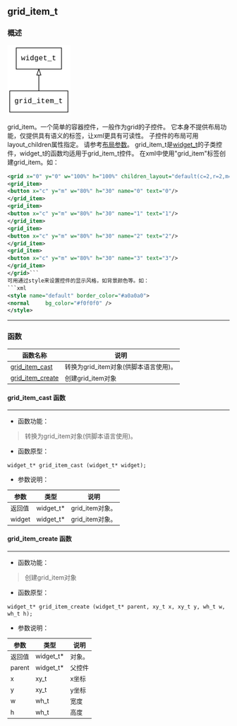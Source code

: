 ## grid\_item\_t
### 概述
![image](images/grid_item_t_0.png)

grid_item。一个简单的容器控件，一般作为grid的子控件。
它本身不提供布局功能，仅提供具有语义的标签，让xml更具有可读性。
子控件的布局可用layout\_children属性指定。
请参考[布局参数](https://github.com/zlgopen/awtk/blob/master/docs/layout.md)。
grid\_item\_t是[widget\_t](widget_t.md)的子类控件，widget\_t的函数均适用于grid\_item\_t控件。
在xml中使用"grid\_item"标签创建grid\_item。如：
```xml
<grid x="0" y="0" w="100%" h="100%" children_layout="default(c=2,r=2,m=5,s=5)">
<grid_item>
<button x="c" y="m" w="80%" h="30" name="0" text="0"/>
</grid_item>
<grid_item>
<button x="c" y="m" w="80%" h="30" name="1" text="1"/>
</grid_item>
<grid_item>
<button x="c" y="m" w="80%" h="30" name="2" text="2"/>
</grid_item>
<grid_item>
<button x="c" y="m" w="80%" h="30" name="3" text="3"/>
</grid_item>
</grid>```
可用通过style来设置控件的显示风格，如背景颜色等。如：
```xml
<style name="default" border_color="#a0a0a0">
<normal     bg_color="#f0f0f0" />
</style>
```

----------------------------------
### 函数
<p id="grid_item_t_methods">

| 函数名称 | 说明 | 
| -------- | ------------ | 
| <a href="#grid_item_t_grid_item_cast">grid\_item\_cast</a> | 转换为grid_item对象(供脚本语言使用)。 |
| <a href="#grid_item_t_grid_item_create">grid\_item\_create</a> | 创建grid_item对象 |
#### grid\_item\_cast 函数
-----------------------

* 函数功能：

> <p id="grid_item_t_grid_item_cast">转换为grid_item对象(供脚本语言使用)。


* 函数原型：

```
widget_t* grid_item_cast (widget_t* widget);
```

* 参数说明：

| 参数 | 类型 | 说明 |
| -------- | ----- | --------- |
| 返回值 | widget\_t* | grid\_item对象。 |
| widget | widget\_t* | grid\_item对象。 |
#### grid\_item\_create 函数
-----------------------

* 函数功能：

> <p id="grid_item_t_grid_item_create">创建grid_item对象


* 函数原型：

```
widget_t* grid_item_create (widget_t* parent, xy_t x, xy_t y, wh_t w, wh_t h);
```

* 参数说明：

| 参数 | 类型 | 说明 |
| -------- | ----- | --------- |
| 返回值 | widget\_t* | 对象。 |
| parent | widget\_t* | 父控件 |
| x | xy\_t | x坐标 |
| y | xy\_t | y坐标 |
| w | wh\_t | 宽度 |
| h | wh\_t | 高度 |
